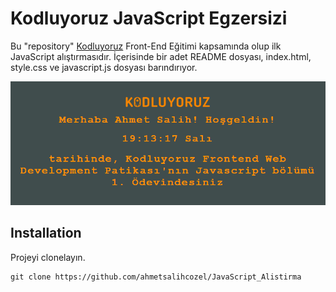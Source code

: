 # Kodluyoruz JavaScript Egzersizi
Bu "repository" [Kodluyoruz](https://kodluyoruz.org/tr/kodluyoruz/) Front-End Eğitimi kapsamında olup ilk JavaScript alıştırmasıdır. İçerisinde bir adet README dosyası, index.html, style.css ve javascript.js dosyası barındırıyor.

![github proje resmi](https://github.com/ahmetsalihcozel/JavaScript_Alistirma/blob/main/JS_alistirma.PNG)

## Installation
Projeyi clonelayın.

```git
git clone https://github.com/ahmetsalihcozel/JavaScript_Alistirma
```

